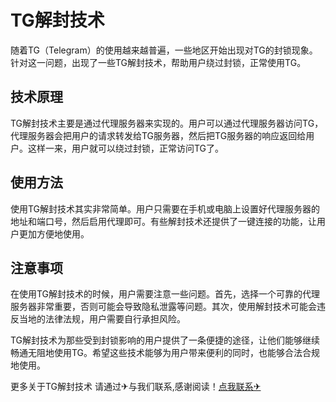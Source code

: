 # TG解封技术

随着TG（Telegram）的使用越来越普遍，一些地区开始出现对TG的封锁现象。针对这一问题，出现了一些TG解封技术，帮助用户绕过封锁，正常使用TG。

## 技术原理

TG解封技术主要是通过代理服务器来实现的。用户可以通过代理服务器访问TG，代理服务器会把用户的请求转发给TG服务器，然后把TG服务器的响应返回给用户。这样一来，用户就可以绕过封锁，正常访问TG了。

## 使用方法

使用TG解封技术其实非常简单。用户只需要在手机或电脑上设置好代理服务器的地址和端口号，然后启用代理即可。有些解封技术还提供了一键连接的功能，让用户更加方便地使用。

## 注意事项

在使用TG解封技术的时候，用户需要注意一些问题。首先，选择一个可靠的代理服务器非常重要，否则可能会导致隐私泄露等问题。其次，使用解封技术可能会违反当地的法律法规，用户需要自行承担风险。

TG解封技术为那些受到封锁影响的用户提供了一条便捷的途径，让他们能够继续畅通无阻地使用TG。希望这些技术能够为用户带来便利的同时，也能够合法合规地使用。

更多关于TG解封技术 请通过✈与我们联系,感谢阅读！[点我联系✈](https://www.k02.cc)